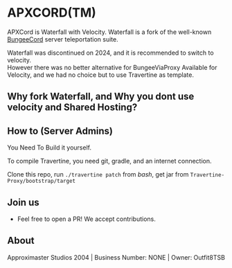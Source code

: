 APXCORD(TM)
=========

APXCord is Waterfall with Velocity. Waterfall is a fork of the well-known [BungeeCord](https://github.com/SpigotMC/BungeeCord) server teleportation suite.

Waterfall was discontinued on 2024, and it is recommended to switch to velocity.\
However there was no better alternative for BungeeViaProxy Available for Velocity, and we had no choice but to use Travertine as template.

## Why fork Waterfall, and Why you dont use velocity and Shared Hosting?



## How to (Server Admins)

You Need To Build it yourself.

To compile Travertine, you need git, gradle, and an internet connection.

Clone this repo, run `./travertine patch` from *bash*, get jar from `Travertine-Proxy/bootstrap/target`

## Join us

* Feel free to open a PR! We accept contributions.

## About

Approximaster Studios 2004 | Business Number: NONE | Owner: Outfit8TSB
